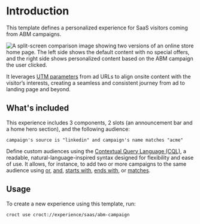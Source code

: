 # Introduction

This template defines a personalized experience for SaaS visitors coming from ABM campaigns.

![A split-screen comparison image showing two versions of an online store home page. The left side shows the default content with no special offers, and the right side shows personalized content based on the ABM campaign the user clicked.](./intro-illustration.png)

It leverages [UTM parameters](https://docs.croct.com/reference/cql/data-types/marketing/campaign) from ad URLs to align onsite
content with the visitor’s interests, creating a seamless and consistent journey from ad to landing page and beyond.

## What's included

This experience includes 3 components, 2 slots (an announcement bar and a home hero section), and the following
audience:

```cql
campaign's source is "linkedin" and campaign's name matches "acme"
```

Define custom audiences using the [Contextual Query Language (CQL)](https://docs.croct.com/reference/cql/introduction),
a readable, natural-language-inspired syntax designed for flexibility and ease of use. It allows, for instance, to add
two or more campaigns to the same audience
using [or](https://docs.croct.com/reference/cql/expressions/operations/logical/or), [and](https://docs.croct.com/reference/cql/expressions/operations/logical/and), [starts with](https://docs.croct.com/reference/cql/expressions/tests/string/starts-with), [ends with](https://docs.croct.com/reference/cql/expressions/tests/string/ends-with),
or [matches](https://docs.croct.com/reference/cql/expressions/tests/string/matches).

## Usage

To create a new experience using this template, run:

```croct-cmd
croct use croct://experience/saas/abm-campaign
```
